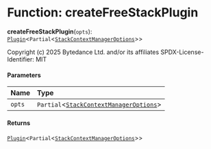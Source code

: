 # Function: createFreeStackPlugin

**createFreeStackPlugin**(`opts`): [`Plugin`](/en/auto-docs/free-layout-editor/variables/Plugin-1.md)<`Partial`<[`StackContextManagerOptions`](/en/auto-docs/free-layout-editor/interfaces/StackContextManagerOptions.md)>>

Copyright (c) 2025 Bytedance Ltd. and/or its affiliates
SPDX-License-Identifier: MIT

#### Parameters

| Name | Type |
| :------ | :------ |
| `opts` | `Partial`<[`StackContextManagerOptions`](/en/auto-docs/free-layout-editor/interfaces/StackContextManagerOptions.md)> |

#### Returns

[`Plugin`](/en/auto-docs/free-layout-editor/variables/Plugin-1.md)<`Partial`<[`StackContextManagerOptions`](/en/auto-docs/free-layout-editor/interfaces/StackContextManagerOptions.md)>>
